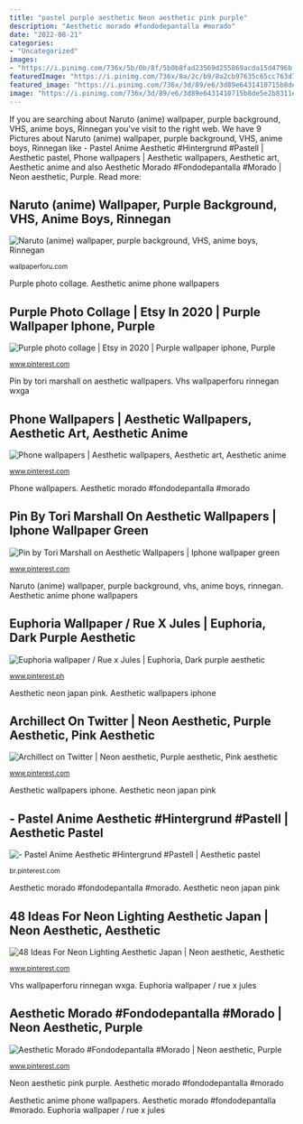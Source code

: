 ```yaml
---
title: "pastel purple aesthetic Neon aesthetic pink purple"
description: "Aesthetic morado #fondodepantalla #morado"
date: "2022-08-21"
categories:
- "Uncategorized"
images:
- "https://i.pinimg.com/736x/5b/0b/8f/5b0b8fad23569d255869acda15d4796b.jpg"
featuredImage: "https://i.pinimg.com/736x/8a/2c/b9/8a2cb97635c65cc763d7079981a10e1a.jpg"
featured_image: "https://i.pinimg.com/736x/3d/89/e6/3d89e6431410715b8de5e2b8311eab34--neon-led-neon-moon.jpg"
image: "https://i.pinimg.com/736x/3d/89/e6/3d89e6431410715b8de5e2b8311eab34--neon-led-neon-moon.jpg"
---
```


If you are searching about Naruto (anime) wallpaper, purple background, VHS, anime boys, Rinnegan you've visit to the right web. We have 9 Pictures about Naruto (anime) wallpaper, purple background, VHS, anime boys, Rinnegan like - Pastel Anime Aesthetic #Hintergrund #Pastell | Aesthetic pastel, Phone wallpapers | Aesthetic wallpapers, Aesthetic art, Aesthetic anime and also Aesthetic Morado #Fondodepantalla #Morado | Neon aesthetic, Purple. Read more:

## Naruto (anime) Wallpaper, Purple Background, VHS, Anime Boys, Rinnegan

![Naruto (anime) wallpaper, purple background, VHS, anime boys, Rinnegan](https://wallpaperforu.com/wp-content/uploads/2020/09/vhs-wallpaper-200902160855431080x1920.jpg "Archillect on twitter")

<small>wallpaperforu.com</small>

Purple photo collage. Aesthetic anime phone wallpapers

## Purple Photo Collage | Etsy In 2020 | Purple Wallpaper Iphone, Purple

![Purple photo collage | Etsy in 2020 | Purple wallpaper iphone, Purple](https://i.pinimg.com/736x/8a/2c/b9/8a2cb97635c65cc763d7079981a10e1a.jpg "48 ideas for neon lighting aesthetic japan")

<small>www.pinterest.com</small>

Pin by tori marshall on aesthetic wallpapers. Vhs wallpaperforu rinnegan wxga

## Phone Wallpapers | Aesthetic Wallpapers, Aesthetic Art, Aesthetic Anime

![Phone wallpapers | Aesthetic wallpapers, Aesthetic art, Aesthetic anime](https://i.pinimg.com/736x/5b/0b/8f/5b0b8fad23569d255869acda15d4796b.jpg "Vhs wallpaperforu rinnegan wxga")

<small>www.pinterest.com</small>

Phone wallpapers. Aesthetic morado #fondodepantalla #morado

## Pin By Tori Marshall On Aesthetic Wallpapers | Iphone Wallpaper Green

![Pin by Tori Marshall on Aesthetic Wallpapers | Iphone wallpaper green](https://i.pinimg.com/736x/3b/94/2a/3b942a1e77d4f483a2ec8977380a3f17.jpg "Aesthetic anime phone wallpapers")

<small>www.pinterest.com</small>

Naruto (anime) wallpaper, purple background, vhs, anime boys, rinnegan. Aesthetic anime phone wallpapers

## Euphoria Wallpaper / Rue X Jules | Euphoria, Dark Purple Aesthetic

![Euphoria wallpaper / Rue x Jules | Euphoria, Dark purple aesthetic](https://i.pinimg.com/736x/43/57/6d/43576d4c8148d119d671163fddc5cf8d.jpg "Naruto (anime) wallpaper, purple background, vhs, anime boys, rinnegan")

<small>www.pinterest.ph</small>

Aesthetic neon japan pink. Aesthetic wallpapers iphone

## Archillect On Twitter | Neon Aesthetic, Purple Aesthetic, Pink Aesthetic

![Archillect on Twitter | Neon aesthetic, Purple aesthetic, Pink aesthetic](https://i.pinimg.com/736x/3d/89/e6/3d89e6431410715b8de5e2b8311eab34--neon-led-neon-moon.jpg "Archillect on twitter")

<small>www.pinterest.com</small>

Aesthetic wallpapers iphone. Aesthetic neon japan pink

## - Pastel Anime Aesthetic #Hintergrund #Pastell | Aesthetic Pastel

![- Pastel Anime Aesthetic #Hintergrund #Pastell | Aesthetic pastel](https://i.pinimg.com/736x/f1/75/88/f17588e29000404c6d40d2ed784ba331.jpg "Naruto (anime) wallpaper, purple background, vhs, anime boys, rinnegan")

<small>br.pinterest.com</small>

Aesthetic morado #fondodepantalla #morado. Aesthetic neon japan pink

## 48 Ideas For Neon Lighting Aesthetic Japan | Neon Aesthetic, Aesthetic

![48 Ideas For Neon Lighting Aesthetic Japan | Neon aesthetic, Aesthetic](https://i.pinimg.com/736x/68/10/01/681001f75edcdbf660c8449849fee2b8.jpg "Naruto (anime) wallpaper, purple background, vhs, anime boys, rinnegan")

<small>www.pinterest.com</small>

Vhs wallpaperforu rinnegan wxga. Euphoria wallpaper / rue x jules

## Aesthetic Morado #Fondodepantalla #Morado | Neon Aesthetic, Purple

![Aesthetic Morado #Fondodepantalla #Morado | Neon aesthetic, Purple](https://i.pinimg.com/736x/55/c7/39/55c7395ac1372c3f63a416b2be4cb0e7.jpg "Aesthetic neon japan pink")

<small>www.pinterest.com</small>

Neon aesthetic pink purple. Aesthetic morado #fondodepantalla #morado

Aesthetic anime phone wallpapers. Aesthetic morado #fondodepantalla #morado. Euphoria wallpaper / rue x jules
